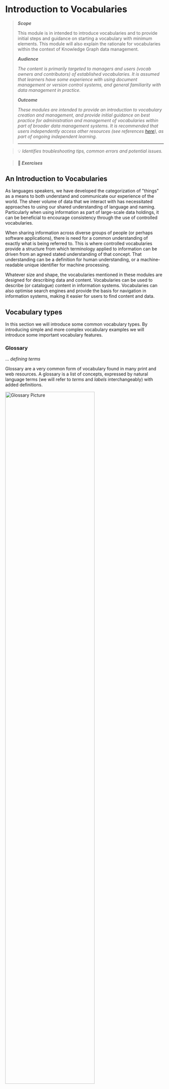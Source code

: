 
# Introduction to Vocabularies


> ***Scope***
>
> This module is in intended to introduce vocabularies and to provide initial steps and guidance on starting a vocabulary with minimum elements. This module will also explain the rationale for vocabularies within the context of Knowledge Graph data management.
>
>***Audience***
>
> _The content is primarily targeted to managers and users (vocab owners and contributors) of established vocabularies. It is assumed that learners have some experience with using document management or version control systems, and general familiarity with data management in practice._
>
> ***Outcome***
>
> _These modules are intended to provide an introduction to vocabulary creation and management, and provide initial guidance on best practice for administration and management of vocabularies within part of broader data management systems. It is recommended that users independently access other resources (see references [here](#references-and-further-reading)), as part of ongoing independent learning._
>
> ---

> 💡 _Identifies troubleshooting tips, common errors and potential issues._

> #### 🚧 _Exercises_

## An Introduction to Vocabularies

As languages speakers, we have developed the categorization of "things" as a means to both understand and communicate our experience of the world. The sheer volume of data that we interact with has necessitated approaches to using our shared understanding of language and naming. Particularly when using information as part of large-scale data holdings, it can be beneficial to encourage consistency through the use of controlled vocabularies.

When sharing information across diverse groups of people (or perhaps software applications), there is need for a common understanding of exactly what is being referred to. This is where controlled vocabularies provide a structure from which terminology applied to information can be driven from an agreed stated understanding of that concept. That understanding can be a definition for human understanding, or a machine-readable unique identifier for machine processing.

Whatever size and shape, the vocabularies mentioned in these modules are designed for describing data and content. Vocabularies can be used to describe (or catalogue) content in information systems. Vocabularies can also optimise search engines and provide the basis for navigation in information systems, making it easier for users to find content and data.

## Vocabulary types

In this section we will introduce some common vocabulary types. By introducing simple and more complex vocabulary examples we will introduce some important vocabulary features.

### Glossary

... _defining terms_

Glossary are a very common form of vocabulary found in many print and web resources. A glossary is a list of concepts, expressed by natural language terms (we will refer to _terms_ and _labels_ interchangeably) with added definitions.

  <img src="../../../assets/vocabs/glossaryPic.png" alt="Glossary Picture" style="width:75%;">

Each concept in a Glossary has at least one label and one definition. Some glossaries include _see_ references that direct a user to a preferred term. This _equivalence_ mapping is a common feature in more complex vocabulary types such as in a **thesaurus** that we will look at below. But first we will look at vocabularies that include hierarchy relationships.

### Taxonomies

... _a very short history_

Taxonomies are vocabularies with hierarchical relationships between concepts. Conventionally, we might say that concept A is _broader_ than concept B, when the _all-some_ rule apples: All B's are A, and some A's are B. For example, _all apples are fruit, and some fruit are applies_. Therefore, _fruit_ is broader than _apples_.

Modern taxonomies that are used to organise and retrieve data owe their heritage to two disciplines: biology, or the taxonomy of living things, featuring familiar concepts of class, family, genus, species etc..., and financial classifications, where concepts are typically categorised as either function, activity of transaction.

```mermaid
%% Title: **Financial classification**
graph TD
subgraph "Financial classification"
    F[Function]
    T1[Transaction A]
    T2[Transaction B]
    A1[Activity 1]
    A2[Activity 2]
    A3[Activity 3]

    F --> T1
    F --> T2
    T1 --> A1
    T1 --> A2
    T2 --> A3
end
```
The definition, or meaning of a given term is given, in part, by its relationship to broader and narrower terms. For example, we have a clearer understanding of what _crane_ means if it has a broader relationship with _birds_ (and not _construction equipment_).

<br>

```mermaid 
%% Title: Taxonomy of living things
graph TD
subgraph "Taxonomy of living things"
    F[Family]
    G1[Genus A]
    G2[Genus B]
    S1[Species 1]
    S2[Species 2]
    S3[Species 3]

    F --> G1
    F --> G2
    G1 --> S1
    G1 --> S2
    G2 --> S3
end
    classDef green fill:#90ee90,stroke:#333,stroke-width:2px;
class F,G1,G2,S1,S2,S3 green;
```

We will see below in [Vocabularies in the context of knowledge graphs](#vocabularies-in-knowledge-graphs) how the broader / narrower relationship between concepts can improve search and extraction functions in data where vocabularies are used to enrich data.
<br>

### Thesaurus

... _a (more) complete picture_

The modern retrieval thesaurus combines the structure of a taxonomy with an additional non-hierarchical relationship and also synonym control. Thesauri establish _hierarchy_, _association_ and _equivalence_ between terms. Each can be expressed using the Simple Knowledge Organization System (SKOS) properties `skos:broader` / `skos:narrower`; `skos:relation`; and `skos:prefLabel` / `skos:altLabel` ([W3C, 2009](#references-and-further-reading)).

```mermaid
graph TD
    A[Concept A] 
    B[Concept B]
    C[Concept C]
    D[Concept D]
    S[Synonym of A]

    %% Broader / Narrower relationships
    A -- "skos:narrower" --> B
    B -- "skos:broader" --> A

    %% Associative (related) relationship
    A <-- "skos:related" --> C

    %% Synonym relationship (using skos:altLabel)
    A -- "skos:altLabel" --> S


    %% Additional hierarchical relationship for illustration
    C -- "skos:narrower" --> D
    D -- "skos:broader" --> C
```

> 💡 **Tip:** the ``skos:related`` property is most useful for relating disparate concepts in deep, complex hierarchies. Use ``skos:related`` sparingly - don't relate everything to everything! 

We will look at SKOS properties in more detail in the [Properties](#vocabulary-properties) section.

### Vocabularies in knowledge graphs

Thought of as an interconnected system of data classes, a knowledge graphs may involve vocabularies as an additional class that will connect with some or all other classes. In a knowledge graph, a vocabulary concept can be modelled as just another class. 

One function that vocabularies serve is to supplement and fill semantic gaps in data relations. In the example below, classes A, B an C are each related to each other in some way. Class D is not related to other classes. A concept from a vocabulary is also included, and has relationships to classes A, B and C.

```mermaid
graph LR;
    classDef concept fill:#f9f1a5,stroke:#b59a00;
    classDef default fill:#dae8fc,stroke:#6c8ebf;
    
    4["CLASS C"];
    7["CONCEPT A"]:::concept;
    8["CLASS B"];
    9["CLASS A"];
    10["CLASS D"];

    4 -- "relation" --> 7;
    4 -- "relation" --> 8;
    8 -- "relation" --> 7;
    9 -- "relation" --> 7;
    9 -- "relation" --> 8;
```

The relationships between classes and concepts is often of a _subject_ nature - that is to say the class instance is _about_ the concept.

```mermaid
graph LR;
    classDef concept fill:#f9f1a5,stroke:#b59a00;
    classDef default fill:#dae8fc,stroke:#6c8ebf;
    
    4["CLASS C"];
    7["CONCEPT A"]:::concept;
    8["CLASS B"];
    9["CLASS A"];
    10["CLASS D"];

    4 -- "subject" --> 7;
    4 -- "relation" --> 8;
    8 -- "subject" --> 7;
    9 -- "subject" --> 7;
    9 -- "relation" --> 8;
```

Now we will look at a domain example using possible interrelationships between spatial data classes, focusing on roads.

```mermaid
graph LR;
    classDef concept fill:#f9f1a5,stroke:#b59a00;
    classDef default fill:#dae8fc,stroke:#6c8ebf;
    
    4["Road types"];
    7["One Way"]:::concept;
    8["Maintainers"];
    9["Lane counts"];
    10["Seasonality"];

    4 -- "subject" --> 7;
    4 -- "relation" --> 8;
    8 -- "subject" --> 7;
    9 -- "subject" --> 7;
    9 -- "relation" --> 8;
```

The concept ``One Way`` comes from ``Road directions`` vocabulary, where the concept ``One Way From To`` may be defined as a `skos:narrower` concept.

```mermaid
graph LR;
    classDef concept fill:#f9f1a5,stroke:#b59a00;
    classDef default fill:#dae8fc,stroke:#6c8ebf;
    
    4["Road types"];
    7["One Way"]:::concept;
    8["Maintainers"];
    9["Lane counts"];
    10["Seasonality"];
    11["One Way From To"]:::concept;

    4 -- "subject" --> 7;
    4 -- "relation" --> 8;
    8 -- "subject" --> 7;
    9 -- "subject" --> 7;
    9 -- "relation" --> 8;
    7 -- "narrower" --> 11;
```

Let's assume that the ``Seasonality`` class contains data profiled with the ``One Way From To`` directional roads concepts. So there is also a relationship with the `skos:narrower` concept provided in the vocabulary. This hierarchy relationship in the vocabulary then provides a bridge between classes of information.

```mermaid
graph LR;
    classDef concept fill:#f9f1a5,stroke:#b59a00;
    classDef default fill:#dae8fc,stroke:#6c8ebf;
    
    4["Road types"];
    7["One Way"]:::concept;
    8["Maintainers"];
    9["Lane counts"];
    10["Seasonality"];
    11["One Way From To"]:::concept;

    4 -- "subject" --> 7;
    4 -- "relation" --> 8;
    8 -- "subject" --> 7;
    9 -- "subject" --> 7;
    9 -- "relation" --> 8;
    7 -- "narrower" --> 11;
    10 -- "subject" --> 11;
```

Because of this relation between concepts in the vocabulary, it's possible to make an inference that connects classes that were previously unrelated, such as between ``Lane counts`` data and ``Seasonality`` data.

```mermaid
graph LR;
    classDef concept fill:#f9f1a5,stroke:#b59a00;
    classDef default fill:#dae8fc,stroke:#6c8ebf;
    
    4["Road types"];
    7["One Way"]:::concept;
    8["Maintainers"];
    9["Lane counts"];
    10["Seasonality"];
    11["One Way From To"]:::concept;

    4 -- "subject" --> 7;
    4 -- "relation" --> 8;
    8 -- "subject" --> 7;
    9 -- "subject" --> 7;
    9 -- "relation" --> 8;
    7 -- "narrower" --> 11;
    10 -- "subject" --> 11;
    9 -. "relation" .-> 10;
```
Let's put this into a narrative form:

_We know that some roads are closed on a seasonal basis, but we don't know what portion of these are one lane roads. But we do have data about the seasonality of 'One Way From Two' roads, also called 'One way with vector' roads. Because these roads are defined as a type of One Way road (defined as `skos:narrower`), we can infer information about seasonal road closures for one lane roads._

## Vocabulary properties

Vocabularies contain, as a minimum: _preferred labels_, _definitions_ and _identifiers_

We have already introduced concepts and their relation properties to other concepts. In this section we will look at more concept properties, including properties that are required for validation in vocabulary quality standards.

### Minimum properties: prefLabel, definition and identifier

To comply with VocPub profile ([AGLDWG, n.d.](#references-and-further-reading)), each concept must have at least:

- a `skos:prefLabel` which is the main way that we say and understand the concept;
- a `skos:definition` - a short note that describes the concept;
- an _Identifier_ - a unique way of distinguishing the concept from other concepts

#### 🚧 Exercise: 0pen, edit and save a vocabulary

These modules will include a number of editing exercises that use the VocEdit tool and the Pest Risk Pathway vocabulary (PRP). The PRP is an un-published vocabulary, hosted by Kurrawong.ai for training and testing purposes. In this exercise we will add a new concept; a concept preferred label; a concept definition; and a concept identifier.

💡 _Chrome browser is needed to use the VocEdit tool._

1. **Go to** [Download TTL](https://raw.githubusercontent.com/Kurrawong/demo-vocabs/main/vocabs/pestRiskPath_training.ttl)  
  *(Right-click and choose “Save link as...” to download)*
2. **Save** the file to your local directory  
3. **Open** Chrome (if not already)  
4. **Go to** [VocEdit](https://vocedit.kurrawong.ai)  
5. **Select** **Project** > **Open** > **Local file**
6. **Select** `pestRiskPath_training.ttl` from your local directory  
7. **Select** **Resource** > **Create new**
8. **Resource type** > **Concept**
9. **Add** _http://example.com/pestRiskPath/_
10. **Open a new tab** and go to [UUID Generator](https://www.uuidgenerator.net)  
11. **Copy** the UUID  
12. **Paste** the UUID in the **IRI** field and after the stem _http://example.com/pestRiskPath/_. So the full IRI should looke like this: _http://example.com/pestRiskPath/[UUID]_
13. **Select Create** 
14. **Edit** > **prefLabel** > **"+"** > **Literal string with language**
15. **Add** _"Wind dispersal"_
16. In Lang box, **Add*** "en"
17. **definition** > **Add a literal with language**  
18. **Add** _Dispersal of pests by wind_
19. In Lang box, **Add*** "en"
23. **Concept scheme relationships - topConceptOf** > **Select** "+" > _IRI_
24. **Select a value** > select _pestRiskPath_
26. **Save**

The pestRiskPathway.ttl will now be updated in your local directory, with the new concept "Wind dispersal" added.

## Broader / Narrower

We have already introduced the ``skos:broader`` and ``skos:narrower`` relationships in the sections above on taxonomies and thesaurus vocabularies. 

Depending on the type and complexity of a vocabulary, there may be a requirement that all concepts are related to another concept via ``skos:broader`` property. In a taxonomy or thesaurus vocabulary project, a concept that does not have a skos:broader concept may be considered an _orphan_, unless it is a ``topConcept``. As far as the SKOS standard is concerned, there is no need for all (or any) concepts to be arranged in a hierarchy. In some cases a vocabulary will be mostly flat with selected concepts in narrower relationships to broader concepts.

If a `skos:Concept` does not have a `skos:broader` property, the VocPub profile requires that it must reference the relevant `skos:ConceptScheme` IRI with the ``skos:topConcept`` property. 

**Tip:** Broader and narrower relationships are reciprocal - that is, if A is broader than B, then B is narrower than A. For example:

- Dynamic land cover ``broader`` Land cover and land use
- Land cover and land use ``narrower`` Dynamic land cover

- Apples ``broader`` Pomme fruit
- Pomme fruit ``narrower`` Apples

- Hospitals ``narrower`` Private hospitals
- Private hospitals ``broader`` Hospitals

Arranging concepts into a hierarchy supports discovery via:

- _Search expansion_ - a search system can add results that match narrower concepts of a search term. For example a search for _Granitoid_ would return resources about _granitoid_ OR _granite_
- _Navigation_ - top-down navigation or breadcrumb links can be launched in an interface using broader/narrower relationships. For example, clicking on _Pomme fruit_ launches a list of links to apples, pears and quinces

In a vocabulary, it's possible to keep adding narrower relationships by creating more and more specific concepts. For example, a catalogue that is about horticulture probably needs a vocabulary with more specific (narrower) concepts than just _apples_ (e.g. _Kiku Fuji_).

💡 **Tip:** Only add narrower concepts that you would expect to be used to describe content in a catalogue, and distinguish that content from others, with that concept. Don't make a vocabulary hierarchy very deep with specific concepts just because you can!

#### 🚧 Exercise: add broader concept relations

In this exercise we will add a broader relationship between two concepts. Note that once a concept has a broader relationship, it can no longer be regarded as a 'top concept' and we will remove the top concept statement accordingly.

1. **Go to** [VocEdit](https://vocedit.dev.kurrawong.ai) in Chrome  
2. **Project** > **Open** `pestRiskPath_training.ttl` from your local directory  
3. **Select** **"Spore dispersal"** from the left-hand list of concepts  
4. **Concept relationships - Broader** > **Add an IRI value**  
5. **Type** `"Hos"` - **"Host plants"** will return - **select** this  
6. **Select** **tick** to save  
7. **Project** > **Save**

This change optimises the SKOS model by applying a broader relationship between concepts that are conceptually broader and narrower. In a retrieval system we might expect a query for datasets about host plants as pest vectors to return a resource about Spore dispersal. The `skos:broader` relation support such an inference.


### Alternative labels

Each concept must have at least one _Preferred label_ (``skos:prefLabel``), based on the word or phrase that best describes the concept. We often use different terms to mean the same thing - the ``skos:prefLabel`` should be the term that is used most frequently, or understood and used by most expected users of a system or catalogue.

In addition, each concept may have one ore more _Alternate labels_ (``skos:altLabel``). It's a good idea to add one or more ``altLabel`` to a concept so that it can be found in different ways. A concept can have any number of alternate labels, provided they are similar enough to the common understanding of the concept.

💡 **Tip:** when adding a `skos:altLabel`, ask this question: _If I searched with a preferred label, and found some information matching an alternative label in the text, would I be satisfied by the search result?_

Here are some common scenarios where we might need to choose between preferred and alternative labels:

#### Common vs Scientific terms

Connect scientific or technical names with common names. For example:

- Red imported fire ant ``skos:altLabel`` Solenopsis invicta
- Boghead Coal ``skos:altLabel`` Torbanite
- Spore dispersal `skos:altLabel` Sporulation

#### Superseded terms

Even if a term is no longer used in recent content, users may still search a catalogue using superseded language. Storing superseded terms as alternative labels helps to group content that contains antiquated language with content written in current language. For example:

- Aeolian Sand ``skos:altLabel`` Eskimo Sand
- Utility hole ``skos:altLabel`` Manhole

#### Acronyms vs phrases

In general, an acronym or initialism should be managed as an ``skos:altLabel``; example: 

- Greenhouse gasses ``skos:altLabel`` GHG 

An exception is when the acronym is better known or more frequently used. For example:

- TNT ``skos:altLabel`` Trinitrotoluene
- CSIRO ``skos:altLabel`` Commonwealth Scientific and Industrial Research Organisation

#### Official vs common language

Use an ``altLabel`` to connect official or technical language with natural language. For example:

- Bi-directional ``skos:altLabel`` Two way
- Alcohol-impaired driving ``skos:altLabel`` Drink-driving

#### 🚧 Exercise: add alternative labels

In this exercise we will add an alternative label to a concept. You will need to add the skos:altLabel property to VocEdit as it is not included in the default form.

1. **Go to** [VocEdit](https://vocedit.dev.kurrawong.ai) in Chrome  
2. **Project** > **Open** `pestRiskPath_training.ttl` from your local directory  
3. **Select** **"Spore dispersal"** from the left-hand list of concepts  
4. **Properties** > **Add new predicate**  
5. **Add a new predicate** > **http://www.w3.org/2004/02/skos/core#altLabel** > **Add**  
6. **Select** **Properties** - **altLabel** (the field you just created)  
7. **Add** `"Sporulation"` > **Save** (tick icon)  
8. **Project** > **Save**

###  Top Concepts

If a `skos:Concept` does not have a `skos:narrower` relationship, it is automatically assumed to be a `skos:topConceptOf` a `skos:ConceptScheme` and must be declared as such.

A concept may be moved out of the 

## Concept Scheme

A Concept Scheme is some metadata about the vocabulary as a whole - the vocabulary title (`skos:prefLabel`), a definition (`skos:definition`), and a unique identifier are minimum requirements. All vocabularies must have a Concept Scheme, and it should include:

- an Identifier - create an IRI following the same pattern as the IRIs for concepts. For the suffix, instead of a concept ID, add a Concept scheme ID. This may be the name of the Concept scheme (the vocabulary), e.g.: - ``https://linked.data.gov.au/def/road-types``
  ... _where Road types_ is the name of the concept scheme.

- a [Preferred label](http://www.w3.org/2004/02/skos/core#prefLabel) - the same property that is used for a Concept. Use a Preferred label for the name or title of the vocabulary (this may also be used for the Concept Scheme ID)
- a [Definition](http://www.w3.org/2004/02/skos/core#definition) - a definition of the Concept Scheme. Use plain text only but paragraphs may be separated by newlines. Also used for Concepts
- a [Created](http://purl.org/dc/terms/created) date. When the Concept Scheme was first created. This might be automatically created by a vocabulary editor
- a [History](http://www.w3.org/2004/02/skos/core#historyNote) note - a note on the origin or history of a vocabulary - such as how or from what it was generated.

#### 🚧 Exercise: edit a concept scheme

We will continue to edit the Pest Risk Pathway vocabulary, but this time we will edit the concept scheme which is the metadata about the vocabulary as a whole.

1. **Go to** [VocEdit](https://vocedit.dev.kurrawong.ai) in Chrome  
2. **Project** > **Open** `pestRiskPath.ttl` from your local directory  
3. **Select** **Pest Risk Pathway** from under **Concept Scheme** in the left-hand panel  
4. **Definition** > **Add a literal value with a language tag**  
5. **Add** `"A vocabulary describing various structures, modes and activities that introduce unwanted pests, weeds and diseases."` > **Save** (tick icon)  
6. **Project** > **Save**

## Summary

In this module we have introduced vocabularies - different types and how they are useful. We have also used a vocabulary editing tool to create the minimum elements for a concept and a concept scheme. 

## References and Further Reading

* AGLDWG. (n.d.). VocPub profile specification. Retrieved April 17, 2025, from <https://linked.data.gov.au/def/vocpub>
* W3C (n.d.). QSKOS. Retrieved March 5, 2025, from <https://www.w3.org/2001/sw/wiki/QSKOS>
* W3C (2009). SKOS reference. <https://www.w3.org/TR/skos-reference/>
* W3C (2014). Turtle: Terse RDF triple language (W3C Recommendation). Retrieved from <https://www.w3.org/TR/turtle/>
